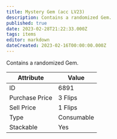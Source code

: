 ```yaml
---
title: Mystery Gem (acc LV23)
description: Contains a randomized Gem.
published: true
date: 2023-02-28T21:22:33.000Z
tags: items
editor: markdown
dateCreated: 2023-02-16T00:00:00.000Z
---
```


Contains a randomized Gem.

|Attribute|Value|
|-|-|
|ID|6891|
|Purchase Price|3 Flips|
|Sell Price|1 Flips|
|Type|Consumable|
|Stackable|Yes|

